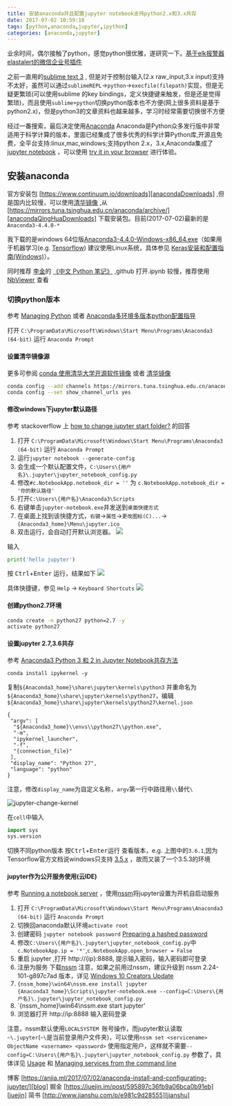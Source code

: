 ```yaml
---
title: 安装anaconda并且配置jupyter notebook支持python2.x和3.x共存
date: 2017-07-02 10:59:18
tags: [python,anaconda,jupyter,ipython]
categories: [anaconda,jupyter]
---
```


业余时间，偶尔接触了python，感觉python很优雅，遂研究一下。[基于elk报警器elastalert的微信企业号插件](https://github.com/anjia0532/elastalert-wechat-plugin/blob/master/wechat_qiye_alert.py)

之前一直用的[sublime text 3][linkSublimeText3] , 但是对于控制台输入(2.x raw_input,3.x input)支持不太好，虽然可以通过`sublimeREPL`->`python`->`execfile(filepath)`实现，但是无疑更繁琐(可以使用sublime 的key bindings，定义快捷键来触发，但是还是觉得繁琐)，而且使用`sublime+python`切换python版本也不方便(网上很多资料是基于python2.x)，但是python3的文章资料也越来越多，学习时经常需要切换很不方便

经过一番搜索，最后决定使用[Anaconda][Anaconda] Anaconda是Python众多发行版中非常适用于科学计算的版本，里面已经集成了很多优秀的科学计算Python库,开源且免费，全平台支持:linux,mac,windows;支持python 2.x，3.x,Anaconda集成了[jupyter notebook][linkJupyterNotebook] ，可以使用 [try it in your browser][linkTryItInYourBrowser] 进行体验。

<!-- more -->

## 安装anaconda

官方安装包 [https://www.continuum.io/downloads][anacondaDownloads] ,但是国内比较慢，可以使用[清华镜像][qinghua] ,从 [https://mirrors.tuna.tsinghua.edu.cn/anaconda/archive/][anacondaQingHuaDownloads] 下载安装包。目前(2017-07-02)最新的是 `Anaconda3-4.4.0-*` 

我下载的是windows 64位版[Anaconda3-4.4.0-Windows-x86_64.exe][linkWindows64]（如果用于机器学习(e.g. [Tensorflow][]) 建议使用Linux系统，具体参见 [Keras安装和配置指南(Windows)][keras_windows]）。

同时推荐 [李金][lijin-THU]的 [《中文 Python 笔记》][notes-python] ,github 打开.ipynb 较慢，推荐使用[NbViewer][] 查看



### 切换python版本

参考 [Managing Python][linkManagingPython] 或者 [Anaconda多环境多版本python配置指导][5465452]

打开 `C:\ProgramData\Microsoft\Windows\Start Menu\Programs\Anaconda3 (64-bit)` 运行 `Anaconda Prompt`

#### 设置清华镜像源
更多可参阅 [conda 使用清华大学开源软件镜像][linkConda使用清华大学开源软件镜像] 或者 [清华镜像][qinghua]
```bash
conda config --add channels https://mirrors.tuna.tsinghua.edu.cn/anaconda/pkgs/free/
conda config --set show_channel_urls yes
```

#### 修改windows下jupyter默认路径
参考 stackoverflow 上 [how to change jupyter start folder?][linkHowToChangeJupyterStartFolder?] 的回答

1. 打开 `C:\ProgramData\Microsoft\Windows\Start Menu\Programs\Anaconda3 (64-bit)` 运行 `Anaconda Prompt`
2. 运行`jupyter notebook --generate-config`
3. 会生成一个默认配置文件，`C:\Users\{用户名}\.jupyter\jupyter_notebook_config.py`
4. 修改`#c.NotebookApp.notebook_dir = ''` 为 `c.NotebookApp.notebook_dir = '你的默认路径'`
5. 打开`C:\Users\{用户名}\Anaconda3\Scripts`
6. 右键单击`jupyter-notebook.exe`并发送到`桌面快捷方式` 
7. 在桌面上找到该快捷方式，`右键`->`属性`->`更改图标(C)...`->`{Anaconda3_home}\Menu\jupyter.ico`
8. 双击运行，会自动打开默认浏览器。
![](http://ww1.sinaimg.cn/large/afaffa71ly1fh5hpxapcxj20w3080q3f.jpg)

输入

```python
print('hello jupyter')
```
按 <kbd>Ctrl</kbd>+<kbd>Enter</kbd> 运行，结果如下
![](http://ww1.sinaimg.cn/large/afaffa71ly1fh5hpxb7fej20w00683yr.jpg)

具体快捷键，参见 `Help` -> `Keyboard Shortcuts`
![](http://ww1.sinaimg.cn/large/afaffa71ly1fh5htjiup4j210d0nzjty.jpg)

#### 创建python2.7环境

```bash
conda create -n python27 python=2.7 -y
activate python27
```
#### 设置jupyter 2.7,3.6共存
参考 [Anaconda3 Python 3 和 2 in Jupyter Notebook共存方法][linkAnaconda3Python3和2InJupyterNotebook共存方法]
```
conda install ipykernel -y
```

复制`${Anaconda3_home}\share\jupyter\kernels\python3` 并重命名为`${Anaconda3_home}\share\jupyter\kernels\python27`，编辑`${Anaconda3_home}\share\jupyter\kernels\python27\kernel.json`
```
{
 "argv": [
  "${Anaconda3_home}\\envs\\python27\\python.exe",
  "-m",
  "ipykernel_launcher",
  "-f",
  "{connection_file}"
 ],
 "display_name": "Python 27",
 "language": "python"
}
```

注意，修改`display_name`为自定义名称，`argv`第一行中路径用`\\`替代`\`

![jupyter-change-kernel](http://ww1.sinaimg.cn/large/afaffa71ly1fh5h0mqjg8j20ha08ujrt.jpg)

在`cell`中输入
```python
import sys 
sys.version
```

切换不同python版本 按<kbd>Ctrl</kbd>+<kbd>Enter</kbd>运行 查看版本，e.g. 上图中的`3.6.1`,因为 Tensorflow官方文档说windows只支持 [3.5.x][] ，故而又装了一个3.5.3的环境

#### jupyter作为公开服务使用(云IDE)

参考 [Running a notebook server][linkRunningANotebookServer] ，使用[nssm][linkWindows10CreatorsUpdate]将jupyter设置为开机自启动服务

1. 打开 `C:\ProgramData\Microsoft\Windows\Start Menu\Programs\Anaconda3 (64-bit)` 运行 `Anaconda Prompt`
2. 切换回anaconda默认环境`activate root`
3. 创建密码 `jupyter notebook password` [Preparing a hashed password][linkPreparingAHashedPassword]
4. 修改`C:\Users\{用户名}\.jupyter\jupyter_notebook_config.py`中`c.NotebookApp.ip = '*'`,`c.NotebookApp.open_browser = False`
5. 重启 jupyter ,打开 http://{ip}:8888, 提示输入密码，输入密码即可登录
6. 注册为服务 下载[nssm][linkWindows10CreatorsUpdate] 注意，如果之前用过nssm，建议升级到 nssm 2.24-101-g897c7ad 版本，详见 [Windows 10 Creators Update][linkWindows10CreatorsUpdate] 
7. `{nssm_home}\win64\nssm.exe install jupyter {Anaconda3_home}\Scripts\jupyter-notebook.exe --config=C:\Users\{用户名}\.jupyter\jupyter_notebook_config.py`
8. `{nssm_home}\win64\nssm.exe start jupyter'
9. 浏览器打开 http://ip:8888 输入密码登录

注意，nssm默认使用`LOCALSYSTEM `账号操作，而jupyter默认读取`~\.jupyter`(`~\`是当前登录用户文件夹)，可以使用`nssm set <servicename> ObjectName <username> <password>` 使用指定用户，这样就不需要`--config=C:\Users\{用户名}\.jupyter\jupyter_notebook_config.py` 参数了，具体详见 [Usage][] 和 [Managing services from the command line][linkManagingServicesFromTheCommandLine]


博客 [https://anjia.ml/2017/07/02/anaconda-install-and-configurating-jupyter/][blog]
掘金 [https://juejin.im/post/595897c36fb9a06bca0b91eb][juejin]
简书 [http://www.jianshu.com/p/e981c9d28555][jianshu]

[blog]: https://anjia.ml/2017/07/02/anaconda-install-and-configurating-jupyter/
[juejin]: https://juejin.im/post/595897c36fb9a06bca0b91eb
[jianshu]: http://www.jianshu.com/p/e981c9d28555

[linkSublimeText3]: http://www.sublimetext.com/3
[Anaconda]: https://www.continuum.io
[linkJupyterNotebook]: http://jupyter.org/
[linkTryItInYourBrowser]: https://try.jupyter.org/
[qinghua]: https://mirrors.tuna.tsinghua.edu.cn/help/anaconda/
[anacondaDownloads]: https://www.continuum.io/downloads
[anacondaQingHuaDownloads]: https://mirrors.tuna.tsinghua.edu.cn/anaconda/archive/
[Tensorflow]: http://tensorflow.org/
[keras_windows]: https://keras-cn.readthedocs.io/en/latest/for_beginners/keras_windows/
[linkWindows64]: https://mirrors.tuna.tsinghua.edu.cn/anaconda/archive/Anaconda3-4.4.0-Windows-x86_64.exe
[notes-python]: https://github.com/lijin-THU/notes-python
[lijin-THU]: https://github.com/lijin-THU
[NbViewer]: http://nbviewer.jupyter.org/github/lijin-THU/notes-python/blob/master/index.ipynb 
[linkManagingPython]: https://conda.io/docs/py2or3.html
[5465452]: http://www.cnblogs.com/harvey888/p/5465452.html
[linkConda使用清华大学开源软件镜像]: http://blog.csdn.net/u010570551/article/details/54291507
[linkAnaconda3Python3和2InJupyterNotebook共存方法]: https://segmentfault.com/a/1190000008585746
[3.5.x]: https://www.tensorflow.org/install/install_windows#installing_with_native_pip
[linkHowToChangeJupyterStartFolder?]: https://stackoverflow.com/a/44463707/7001350
[linkRunningANotebookServer]: http://jupyter-notebook.readthedocs.io/en/latest/public_server.html
[linkPreparingAHashedPassword]: http://jupyter-notebook.readthedocs.io/en/latest/public_server.html#preparing-a-hashed-password
[linkWindows10CreatorsUpdate]: http://www.nssm.cc/download
[linkManagingServicesFromTheCommandLine]: http://www.nssm.cc/commands
[Usage]: http://www.nssm.cc/usage
